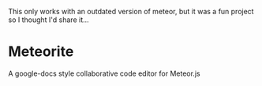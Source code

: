 This only works with an outdated version of meteor, but it was a fun project so I thought I'd share it...

Meteorite
=========

A google-docs style collaborative code editor for Meteor.js
